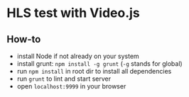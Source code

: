 # HLS test with Video.js

## How-to

 - install Node if not already on your system
 - install grunt: `npm install -g grunt` (`-g` stands for global)
 - run `npm install` in root dir to install all dependencies
 - run `grunt` to lint and start server
 - open `localhost:9999` in your browser
